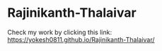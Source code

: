 # Rajinikanth-Thalaivar
 Check my work by clicking this link: https://yokesh0811.github.io/Rajinikanth-Thalaivar/
